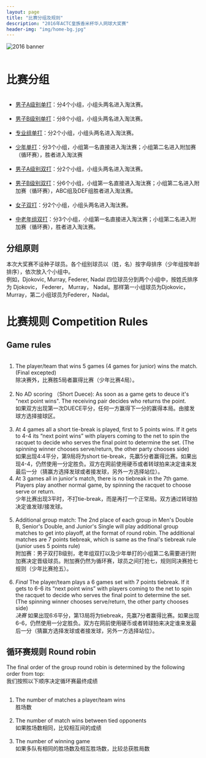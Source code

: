 ```yaml
---
layout: page
title: "比赛分组及规则"
description: "2016年ACTC皇族香米杯华人网球大奖赛"
header-img: "img/home-bg.jpg"
---
```


<div class="row text-center">
  <div class="col-xs-12 col-sm-12 col-md-12 col-lg-12">
    <img class="img-responsive" src="https://c2.staticflickr.com/6/5457/30883334701_0acc2d860f_h.jpg" alt="2016 banner" />
  </div>
</div>
<br>

<h1 class="page-header">比赛分组</h1>
<ul>
  <li><a class="btn btn-info" role="button" href="{{ site.baseurl }}/2016/draws/single-a">男子A级别单打</a>：分4个小组，小组头两名进入淘汰赛。 </li>
  <li><a class="btn btn-info" role="button" href="{{ site.baseurl }}/2016/draws/single-b">男子B级别单打</a>：分8个小组，小组头两名进入淘汰赛。 </li>
  <li><a class="btn btn-info" role="button" href="{{ site.baseurl }}/2016/draws/single-pro">专业组单打</a>：分2个小组，小组头两名进入淘汰赛。 </li>
  <li><a class="btn btn-info" role="button" href="{{ site.baseurl }}/2016/draws/single-junior">少年单打</a>：分3个小组，小组第一名直接进入淘汰赛；小组第二名进入附加赛（循环赛），胜者进入淘汰赛</li>
  <li><a class="btn btn-info" role="button" href="{{ site.baseurl }}/2016/draws/double-a">男子A级别双打</a>：分2个小组，小组头两名进入淘汰赛。 </li>
  <li><a class="btn btn-info" role="button" href="{{ site.baseurl }}/2016/draws/double-b">男子B级别双打</a>：分6个小组，小组第一名直接进入淘汰赛；小组第二名进入附加赛（循环赛），ABC组及DEF组胜者进入淘汰赛。 </li>
  <li><a class="btn btn-info" role="button" href="{{ site.baseurl }}/2016/draws/double-women">女子双打</a>：分2个小组，小组头两名进入淘汰赛。 </li>
  <li><a class="btn btn-info" role="button" href="{{ site.baseurl }}/2016/draws/double-senior">中老年组双打</a>：分3个小组，小组第一名直接进入淘汰赛；小组第二名进入附加赛（循环赛），胜者进入淘汰赛。 </li>
</ul>
<h2>分组原则</h2>
本次大奖赛不设种子球员。各个组别球员以（姓，名）按字母排序（少年组按年龄排序），依次放入个小组中。 <br>例如，Djokovic, Murray, Federer, Nadal 四位球员分到两个小组中，按姓氏排序为 Djokovic， Federer， Murray， Nadal。那样第一小组球员为Djokovic，Murray，第二小组球员为Federer，Nadal。
<br>

<h1 class="page-header">比赛规则 Competition Rules</h1>
<h2>Game rules</h2>
<ol>
  <li>The player/team that wins 5 games (4 games for junior) wins the match. (Final excepted)<br>除决赛外，比赛胜5局者赢得比赛（少年比赛4局）。 </li>
  <li>No AD scoring （Short Duece): As soon as a game gets to deuce it's "next point wins". The receiving pair decides who returns the point.<br>如果双方出现第一次DUECE平分，任何一方赢得下一分的赢得本局。由接发球方选择接球区。 </li>
  <li>At 4 games all a short tie-break is played, first to 5 points wins. If it gets to 4-4 its “next point wins” with players coming to the net to spin the racquet to decide who serves the final point to determine the set. (The spinning winner chooses serve/return, the other party chooses side)<br>如果出现4:4平分，第9局将为short tie-break，先赢5分者赢得比赛。如果出现4-4，仍然使用一分定胜负。双方在网前使用硬币或者转球拍来决定谁来发最后一分（猜赢方选择发球或者接发球，另外一方选择站位）。</li>
  <li>At 3 games all in junior's match, there is no tiebreak in the 7th game. Players play another normal game, by spinning the racquet to choose serve or return.<br>少年比赛出现3平时，不打tie-break，而是再打一个正常局。双方通过转球拍决定谁发球/接发球。</li>
  <li>Additional group match: The 2nd place of each group in Men's Double B, Senior's Double, and Junior's Single will play additional group matches to get into playoff, at the format of round robin. The additional matches are 7 points tiebreak, which is same as the final's tiebreak rule (junior uses 5 points rule)<br>附加赛：男子双打B级别，老年组双打以及少年单打的小组第二名需要进行附加赛决定晋级球员。附加赛仍然为循环赛，球员之间打抢七，规则同决赛抢七规则（少年比赛抢五）。</li>
  <li><em>Final</em> The player/team plays a 6 games set with 7 points tiebreak. If it gets to 6-6 its “next point wins” with players coming to the net to spin the racquet to decide who serves the final point to determine the set. (The spinning winner chooses serve/return, the other party chooses side)<br><em>决赛</em> 如果出现6:6平分，第13局将为tiebreak，先赢7分者赢得比赛。如果出现6-6，仍然使用一分定胜负。双方在网前使用硬币或者转球拍来决定谁来发最后一分（猜赢方选择发球或者接发球，另外一方选择站位）。</li>
</ol>

<h2>循环赛规则 Round robin</h2>
The final order of the group round robin is determined by the following order from top:<br>我们按照以下顺序决定循环赛最终成绩
<ol>
  <li>The number of matches a player/team wins<br>胜场数</li>
  <li>The number of match wins between tied opponents<br>如果胜场数相同，比较相互间的成绩</li>
  <li>The number of winning game<br>如果多队有相同的胜场数及相互胜场数，比较总获胜局数</li>
</ol>
